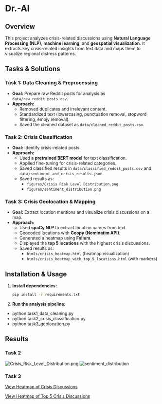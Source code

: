 # Dr.-AI

## Overview
This project analyzes crisis-related discussions using **Natural Language Processing (NLP)**, **machine learning**, and **geospatial visualization**. It extracts key crisis-related insights from text data and maps them to visualize regional distress patterns.

## Tasks & Solutions

### Task 1: Data Cleaning & Preprocessing
- **Goal:** Prepare raw Reddit posts for analysis as `data/raw_reddit_posts.csv`.
- **Approach:**
  - Removed duplicates and irrelevant content.
  - Standardized text (lowercasing, punctuation removal, stopword filtering, emojy removal).
  - Saved the cleaned dataset as `data/cleaned_reddit_posts.csv`.

### Task 2: Crisis Classification
- **Goal:** Identify crisis-related posts.
- **Approach:**
  - Used a **pretrained BERT model** for text classification.
  - Applied fine-tuning for crisis-related categories.
  - Saved classified results in `data/classified_reddit_posts.csv` and `data/sentiment_and_crisis_results.json`.
  - Saved results as:
    - `figures/Crisis Risk Level Distribution.png`
    - `figures/sentiment_distribution.png`

### Task 3: Crisis Geolocation & Mapping
- **Goal:** Extract location mentions and visualize crisis discussions on a map.
- **Approach:**
  - Used **spaCy NLP** to extract location names from text.
  - Geocoded locations with **Geopy (Nominatim API)**.
  - Generated a heatmap using **Folium**.
  - Displayed the **top 5 locations** with the highest crisis discussions.
  - Saved results as:
    - `htmls/crisis_heatmap.html` (heatmap visualization)
    - `htmls/crisis_heatmap_with_top_5_locations.html` (with markers)


## Installation & Usage
1. **Install dependencies:**  
   ```sh
   pip install -r requirements.txt

2. **Run the analysis pipeline:** 
- python task1_data_cleaning.py
- python task2_crisis_classification.py
- python task3_geolocation.py

## Results
### Task 2
![Crisis_Risk_Level_Distribution.png](figures/Crisis_Risk_Level_Distribution.png)
![sentiment_distribution](figures/sentiment_distribution.png)

### Task 3
[View Heatmap of Crisis Discussions](https://github.com/mobinamb/Dr.-AI/blob/main/htmls/crisis_heatmap.html)

[View Heatmap of Top 5 Crisis Discussions](https://github.com/mobinamb/Dr.-AI/blob/main/htmls/crisis_heatmap_with_top_5_locations.html)



